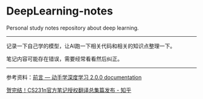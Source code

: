 # DeepLearning-notes
 Personal study notes repository about deep learning.

------

记录一下自己学的模型，让AI跑一下相关代码和相关的知识点整理一下。

笔记内容可能存在错误，需要经常看看然后纠正。

------

参考资料：[前言 — 动手学深度学习 2.0.0 documentation](https://zh-v2.d2l.ai/chapter_preface/index.html)

[贺完结！CS231n官方笔记授权翻译总集篇发布 - 知乎](https://zhuanlan.zhihu.com/p/21930884)

